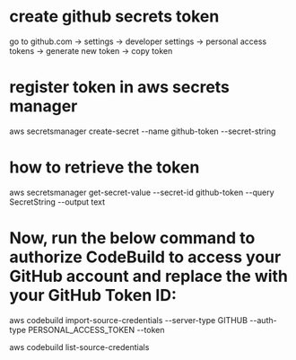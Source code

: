 # create github secrets token

go to github.com -> settings -> developer settings -> personal access tokens -> generate new token -> copy token

# register token in aws secrets manager

aws secretsmanager create-secret --name github-token --secret-string <token>

# how to retrieve the token

aws secretsmanager get-secret-value --secret-id github-token --query SecretString --output text

# Now, run the below command to authorize CodeBuild to access your GitHub account and replace the with your GitHub Token ID:

aws codebuild import-source-credentials --server-type GITHUB --auth-type PERSONAL_ACCESS_TOKEN --token <GITHUB-TOKEN>

aws codebuild list-source-credentials
